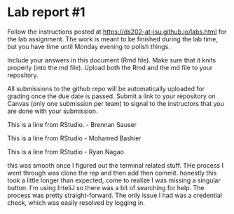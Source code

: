 
<!-- README.md is generated from README.Rmd. Please edit the README.Rmd file -->

# Lab report \#1

Follow the instructions posted at
<https://ds202-at-isu.github.io/labs.html> for the lab assignment. The
work is meant to be finished during the lab time, but you have time
until Monday evening to polish things.

Include your answers in this document (Rmd file). Make sure that it
knits properly (into the md file). Upload both the Rmd and the md file
to your repository.

All submissions to the github repo will be automatically uploaded for
grading once the due date is passed. Submit a link to your repository on
Canvas (only one submission per team) to signal to the instructors that
you are done with your submission.

This is a line from RStudio. - Brennan Sauser

This is a line from RStudio - Mohamed Bashier

This is a line from RStudio - Ryan Nagao

this was smooth once I figured out the terminal related stuff. THe process I went through was clone the rep and then add then commit. 
honestly this took a little longer than expected, come to realize I was missing a singular button. I'm using InteliJ so there was a bit of searching for help.
The process was pretty straight-forward. The only issue I had was a credential check, which was easily resolved by logging in.
